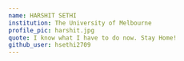 ```yaml
---
name: HARSHIT SETHI
institution: The University of Melbourne
profile_pic: harshit.jpg
quote: I know what I have to do now. Stay Home!
github_user: hsethi2709
---
```

